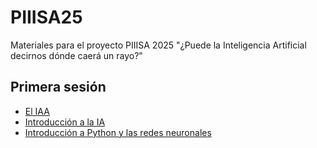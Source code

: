 # PIIISA25
Materiales para el proyecto PIIISA 2025 "¿Puede la Inteligencia Artificial decirnos dónde caerá un rayo?"

## Primera sesión

* [El IAA](https://github.com/aluque/PIIISA25/raw/refs/heads/main/El_IAA.pptx)
* [Introducción a la IA](https://colab.research.google.com/drive/1zXGDayiZ8wtGTHWvOSM_w_-mlPYUsd68)
* [Introducción a Python y las redes neuronales](https://colab.research.google.com/drive/1gvz7gN5OsYhgYw4y_xJ4I8oo5wJbWMSW?usp=sharing)
